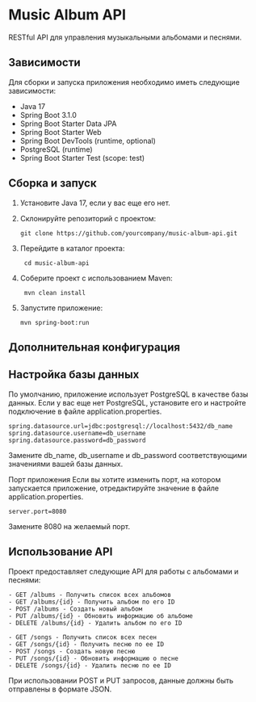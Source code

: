 # Music Album API

RESTful API для управления музыкальными альбомами и песнями.

## Зависимости

Для сборки и запуска приложения необходимо иметь следующие зависимости:
- Java 17
- Spring Boot 3.1.0
- Spring Boot Starter Data JPA
- Spring Boot Starter Web
- Spring Boot DevTools (runtime, optional)
- PostgreSQL (runtime)
- Spring Boot Starter Test (scope: test)


## Сборка и запуск

1. Установите Java 17, если у вас еще его нет.
2. Склонируйте репозиторий с проектом:

   ```shell
   git clone https://github.com/yourcompany/music-album-api.git

3. Перейдите в каталог проекта:
    ```shell
     cd music-album-api
    ```
4. Соберите проект с использованием Maven:
   ```shell
    mvn clean install
   ```
5. Запустите приложение:
    ```shell
   mvn spring-boot:run
    ```

## Дополнительная конфигурация
## Настройка базы данных

По умолчанию, приложение использует PostgreSQL в качестве базы данных. Если у вас еще нет PostgreSQL, установите его и настройте подключение в файле application.properties.
```
spring.datasource.url=jdbc:postgresql://localhost:5432/db_name
spring.datasource.username=db_username
spring.datasource.password=db_password
```

Замените db_name, db_username и db_password соответствующими значениями вашей базы данных.

Порт приложения
Если вы хотите изменить порт, на котором запускается приложение, отредактируйте значение в файле application.properties.
```
server.port=8080
```
Замените 8080 на желаемый порт.

## Использование API

Проект предоставляет следующие API для работы с альбомами и песнями:
```
- GET /albums - Получить список всех альбомов
- GET /albums/{id} - Получить альбом по его ID
- POST /albums - Создать новый альбом
- PUT /albums/{id} - Обновить информацию об альбоме
- DELETE /albums/{id} - Удалить альбом по его ID

- GET /songs - Получить список всех песен
- GET /songs/{id} - Получить песню по ее ID
- POST /songs - Создать новую песню
- PUT /songs/{id} - Обновить информацию о песне
- DELETE /songs/{id} - Удалить песню по ее ID
```

При использовании POST и PUT запросов, данные должны быть отправлены в формате JSON.